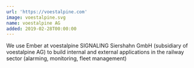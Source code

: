 ```yaml
---
url: 'https://voestalpine.com'
image: voestalpine.svg
name: voestalpine AG
added: 2019-02-28T00:00:00
---
```

We use Ember at voestalpine SIGNALING Siershahn GmbH (subsidiary of voestalpine AG) to build internal and external applications in the railway sector (alarming, monitoring, fleet management)
